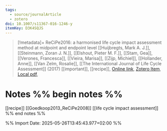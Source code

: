 ```yaml
---
tags:
  - source/journalArticle
  - zotero
doi: 10.1007/s11367-016-1246-y
itemKey: D3K4SQJS
---
```

>[!metadata]+
> ReCiPe2016: a harmonised life cycle impact assessment method at midpoint and endpoint level
> [[Huijbregts, Mark A. J.]], [[Steinmann, Zoran J. N.]], [[Elshout, Pieter M. F.]], [[Stam, Gea]], [[Verones, Francesca]], [[Vieira, Marisa]], [[Zijp, Michiel]], [[Hollander, Anne]], [[Van Zelm, Rosalie]], 
> [[The International Journal of Life Cycle Assessment]] (2017)
> [[important]], [[recipe]], 
> [Online link](http://link.springer.com/10.1007/s11367-016-1246-y), [Zotero Item](zotero://select/library/items/D3K4SQJS), [Local pdf](file://C:/Users/aburg/Documents/references/zotero/storage/TBDYJ5BT/Huijbregts2017_ReCiPe2016harmonised.pdf), 

# Notes %% begin notes %%
[[recipe]] 
[[Goedkoop2013_ReCiPe2008]]
[[life cycle impact assessment]]
%% end notes %%




%% Import Date: 2025-05-26T13:45:43.977+02:00 %%
